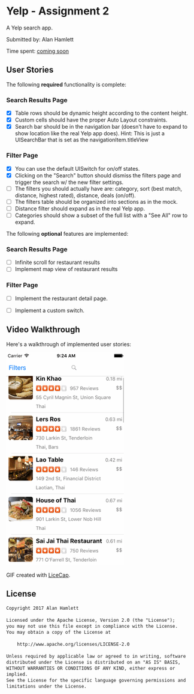 # Yelp - Assignment 2

A Yelp search app.

Submitted by: Alan Hamlett

Time spent: [coming soon][time spent coding]

## User Stories

The following **required** functionality is complete:

### Search Results Page

* [X] Table rows should be dynamic height according to the content height.
* [X] Custom cells should have the proper Auto Layout constraints.
* [X] Search bar should be in the navigation bar (doesn't have to expand to show location like the real Yelp app does). Hint: This is just a UISearchBar that is set as the navigationItem.titleView

### Filter Page

* [X] You can use the default UISwitch for on/off states.
* [X] Clicking on the "Search" button should dismiss the filters page and trigger the search w/ the new filter settings.
* [ ] The filters you should actually have are: category, sort (best match, distance, highest rated), distance, deals (on/off).
* [ ] The filters table should be organized into sections as in the mock.
* [ ] Distance filter should expand as in the real Yelp app.
* [ ] Categories should show a subset of the full list with a "See All" row to expand.

The following **optional** features are implemented:

### Search Results Page

* [ ] Infinite scroll for restaurant results
* [ ] Implement map view of restaurant results

### Filter Page

* [ ] Implement the restaurant detail page.
* [ ] Implement a custom switch.


## Video Walkthrough

Here's a walkthrough of implemented user stories:

![Video Walkthrough](./demo.gif "Video Walkthrough")

GIF created with [LiceCap](http://www.cockos.com/licecap/).


## License

    Copyright 2017 Alan Hamlett

    Licensed under the Apache License, Version 2.0 (the "License");
    you may not use this file except in compliance with the License.
    You may obtain a copy of the License at

        http://www.apache.org/licenses/LICENSE-2.0

    Unless required by applicable law or agreed to in writing, software
    distributed under the License is distributed on an "AS IS" BASIS,
    WITHOUT WARRANTIES OR CONDITIONS OF ANY KIND, either express or implied.
    See the License for the specific language governing permissions and
    limitations under the License.


[time spent coding]: https://wakatime.com/@alan
